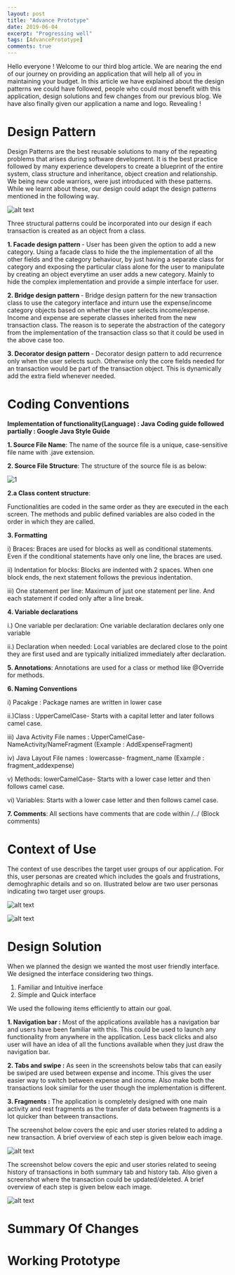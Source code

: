 ```yaml
---
layout: post
title: "Advance Prototype"
date: 2019-06-04
excerpt: "Progressing well"
tags: [AdvancePrototype]
comments: true
---
```


Hello everyone ! Welcome to our third blog article. We are nearing the end of our journey on providing an application that will help all of you in maintaining your budget. In this article we have explained about the design patterns we could have followed, people who could most benefit with this application, design solutions and few changes from our previous blog. We have also finally given our application a name and logo. Revealing !  

<h1><b>Design Pattern</b></h1>

Design Patterns are the best reusable solutions to many of the repeating problems that arises during software development. It is the best practice followed by many experience developers to create a blueprint of the entire system, class structure and inheritance, object creation and relationship. We being new code warriors, were just introduced with these patterns. While we learnt about these, our design could adapt the design patterns mentioned in the following way. 

![alt text](https://live.staticflickr.com/65535/47961790128_3c1a5dc28a_o_d.jpg)

Three structural patterns could be incorporated into our design if each transaction is created as an object from a class. 

<b> 1. Facade design pattern </b> - User has been given the option to add a new category. Using a facade class to hide the the implementation of all the other fields and the category behaviour, by just having a separate class for category and exposing the particular class alone for the user to manipulate by creating an object everytime an user adds a new category. Mainly to hide the complex implementation and provide a simple interface for user. 

<b> 2. Bridge design pattern </b> - Bridge design pattern for the new transaction class to use the category interface and inturn use the expense/income category objects based on whether the user selects income/expense. Income and expense are seperate classes inherited from the new transaction class. The reason is to seperate the abstraction of the category from the implementation of the transaction class so that it could be used in the above case too. 

<b> 3. Decorator design pattern </b> - Decorator design pattern to add recurrence only when the user selects such. Otherwise only the core fields needed for an transaction would be part of the transaction object. This is dynamically add the extra field whenever needed. 


<h1><b>Coding Conventions</b></h1>

<b> Implementation of functionality(Language) : Java</b>
<b> Coding guide followed partially : Google Java Style Guide</b> 

<b>1. Source File Name</b>: The name of the source file is a unique, case-sensitive file name with .jave extension.

<b>2. Source File Structure</b>: The structure of the source file is as below:

<img src="https://live.staticflickr.com/65535/47978008436_305cdab65f_m_d.jpg" alt="1" align="center">

<b>2.a Class content structure</b>: 

Functionalities are coded in the same order as they are executed in the each screen. The methods and public defined variables are also coded in the order in which they are called. 

<b>3. Formatting</b>

i) Braces: Braces are used for blocks as well as conditional statements. Even if the conditional statements have only one line, the braces are used.

ii) Indentation for blocks: Blocks are indented with 2 spaces. When one block ends, the next statement follows the  previous indentation.

iii) One statement per line: Maximum of just one statement per line. And each statement if coded only after a line break. 

<b>4. Variable declarations </b>

i.) One variable per declaration: One variable declaration declares only one variable 

ii.) Declaration when needed: Local variables are declared close to the point they are first used and are typically initialized immediately after declaration. 

<b>5. Annotations</b>: Annotations are used for a class or method like @Override for methods.

<b>6. Naming Conventions</b>

i) Pacakge : Package names are written in lower case

ii.)Class : UpperCamelCase- Starts with a capital letter and later follows camel case.

iii) Java Activity File names : UpperCamelCase- NameActivity/NameFragment (Example : AddExpenseFragment) 

iv) Java Layout File names : lowercasse- fragment_name (Example : fragment_addexpense) 

v) Methods: lowerCamelCase- Starts with a lower case letter and then follows camel case.

vi) Variables: Starts with a lower case letter and then follows camel case.

<b>7. Comments</b>: All sections have comments that are code within  /*..*/ (Block comments) 

<h1><b>Context of Use</b></h1>

The context of use describes the target user groups of our application. For this, user personas are created which includes the goals and frustrations, demoghraphic details and so on. Illustrated below are two user personas indicating two target user groups.

![alt text](https://live.staticflickr.com/65535/47977675311_a4a460112e_o_d.png)

![alt text](https://live.staticflickr.com/65535/47977642763_4a7f40a518_o_d.png)

<h1><b>Design Solution</b></h1>

When we planned the design we wanted the most user friendly interface. We designed the interface considering two things. 

1. Familiar and Intuitive inerface
2. Simple and Quick interface  

We used the following items efficiently to attain our goal. 

<b>1. Navigation bar :</b> Most of the applications available has a navigation bar and users have been familiar with this. This could be used to launch any functionality from anywhere in the application. Less back clicks and also user will have an idea of all the functions available when they just draw the navigation bar. 

<b>2. Tabs and swipe :</b> As seen in the screenshots below tabs that can easily be swiped are used between expense and income. This gives the user easier way to switch between expense and income. Also make both the transactions look similar for the user though the implementation is different. 

<b>3. Fragments :</b> The application is completely designed with one main activity and rest fragments as the transfer of data between fragments is a lot quicker than between transactions. 

The screenshot below covers the epic and user stories related to adding a new transaction. A brief overview of each step is given below each image. 

![alt text](https://live.staticflickr.com/65535/47962127853_44953b0f6e_o_d.jpg)

The screenshot below covers the epic and user stories related to seeing history of transactions in both summary tab and history tab. Also given a screenshot where the transaction could be updated/deleted. A brief overview of each step is given below each image. 

![alt text](https://live.staticflickr.com/65535/47962158142_760918710e_o_d.jpg)


<h1><b>Summary Of Changes</b></h1>
<h1><b>Working Prototype</b></h1>
